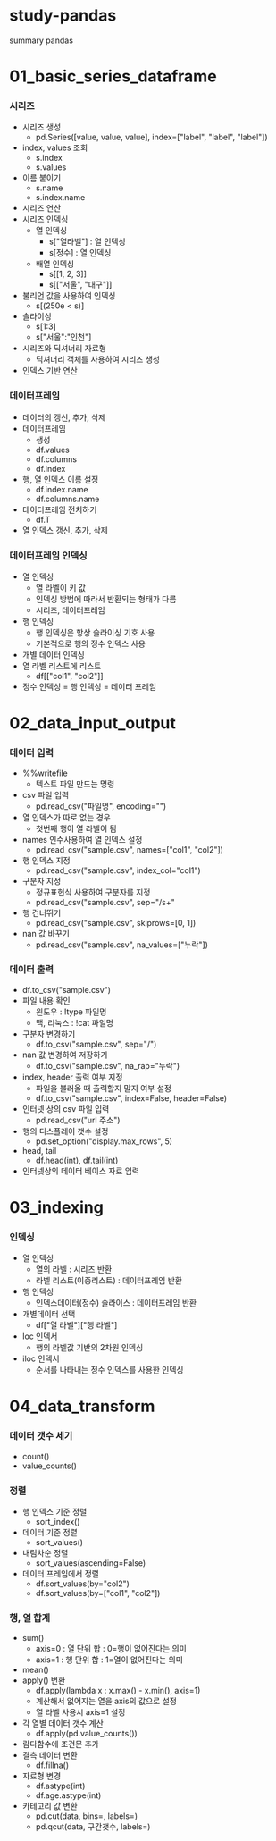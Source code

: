 # study-pandas
summary pandas

# 01_basic_series_dataframe
### 시리즈
- 시리즈 생성
   - pd.Series([value, value, value], index=["label", "label", "label"])
- index, values 조회
   - s.index
   - s.values
- 이름 붙이기
   - s.name
   - s.index.name
- 시리즈 연산
- 시리즈 인덱싱
   - 열 인덱싱
      - s["열라벨"] : 열 인덱싱
      - s[정수] : 열 인덱싱
   - 배열 인덱싱
      - s[[1, 2, 3]]
      - s[["서울", "대구"]]
- 불리언 값을 사용하여 인덱싱
   - s[(250e < s)]
- 슬라이싱
   - s[1:3]
   - s["서울":"인천"]
- 시리즈와 딕셔너리 자료형
   - 딕셔너리 객체를 사용하여 시리즈 생성
- 인덱스 기반 연산

### 데이터프레임
- 데이터의 갱신, 추가, 삭제
- 데이터프레임
   - 생성
   - df.values
   - df.columns
   - df.index
- 행, 열 인덱스 이름 설정
   - df.index.name
   - df.columns.name
- 데이터프레임 전치하기
   - df.T
- 열 인덱스 갱신, 추가, 삭제   

### 데이터프레임 인덱싱
- 열 인덱싱
   - 열 라벨이 키 값
   - 인덱싱 방법에 따라서 반환되는 형태가 다름
   - 시리즈, 데이터프레임
- 행 인덱싱
   - 행 인덱싱은 항상 슬라이싱 기호 사용
   - 기본적으로 행의 정수 인덱스 사용
- 개별 데이터 인덱싱
- 열 라벨 리스트에 리스트
   - df[["col1", "col2"]]
- 정수 인덱싱 = 행 인덱싱 = 데이터 프레임

# 02_data_input_output

### 데이터 입력
- %%writefile
   - 텍스트 파일 만드는 명령
- csv 파일 입력
   - pd.read_csv("파일명", encoding="")
- 열 인덱스가 따로 없는 경우
   - 첫번째 행이 열 라벨이 됨
- names 인수사용하여 열 인덱스 설정
   - pd.read_csv("sample.csv", names=["col1", "col2"])
- 행 인덱스 지정
   - pd.read_csv("sample.csv", index_col="col1")
- 구분자 지정
   - 정규표현식 사용하여 구분자를 지정
   - pd.read_csv("sample.csv", sep="/s+"
- 행 건너뛰기
   - pd.read_csv("sample.csv", skiprows=[0, 1])
- nan 값 바꾸기
   - pd.read_csv("sample.csv", na_values=["누락"])

### 데이터 출력
- df.to_csv("sample.csv")
- 파일 내용 확인
   - 윈도우 : !type 파일명
   - 맥, 리눅스 : !cat 파일명
- 구분자 변경하기
   - df.to_csv("sample.csv", sep="/")
- nan 값 변경하여 저장하기
   - df.to_csv("sample.csv", na_rap="누락")
- index, header 출력 여부 지정
   - 파일을 불러올 때 출력할지 말지 여부 설정
   - df.to_csv("sample.csv", index=False, header=False)
- 인터넷 상의 csv 파일 입력
   - pd.read_csv("url 주소")
- 행의 디스플레이 갯수 설정
   - pd.set_option("display.max_rows", 5)
- head, tail
   - df.head(int), df.tail(int)
- 인터넷상의 데이터 베이스 자료 입력

# 03_indexing

### 인덱싱
- 열 인덱싱
   - 열의 라벨 : 시리즈 반환
   - 라벨 리스트(이중리스트) : 데이터프레임 반환
- 행 인덱싱
   - 인덱스데이터(정수) 슬라이스 : 데이터프레임 반환
- 개별데이터 선택
   - df["열 라벨"]["행 라벨"]
- loc 인덱서
   - 행의 라벨값 기반의 2차원 인덱싱
- iloc 인덱서
   - 순서를 나타내는 정수 인덱스를 사용한 인덱싱

# 04_data_transform
### 데이터 갯수 세기
- count()
- value_counts()

### 정렬
- 행 인덱스 기준 정렬
   - sort_index()
- 데이터 기준 정렬
   - sort_values()
- 내림차순 정렬
   - sort_values(ascending=False)
- 데이터 프레임에서 정렬
   - df.sort_values(by="col2")
   - df.sort_values(by=["col1", "col2"])
   
### 행, 열 합계
- sum()
   - axis=0 : 열 단위 합 : 0=행이 없어진다는 의미
   - axis=1 : 행 단위 합 : 1=열이 없어진다는 의미
- mean()
- apply() 변환
   - df.apply(lambda x : x.max() - x.min(), axis=1)
   - 계산해서 없어지는 열을 axis의 값으로 설정
   - 열 라벨 사용시 axis=1 설정
- 각 열별 데이터 갯수 계산
   - df.apply(pd.value_counts())
- 람다함수에 조건문 추가
- 결측 데이터 변환
   - df.fillna()
- 자료형 변경
   - df.astype(int)
   - df.age.astype(int)
- 카테고리 값 변환
   - pd.cut(data, bins=, labels=)
   - pd.qcut(data, 구간갯수, labels=)














































































